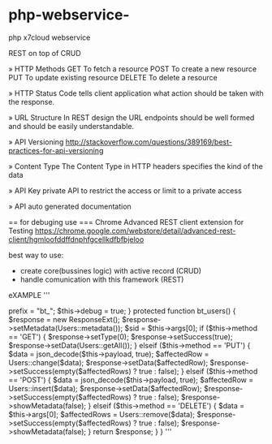 # php-webservice-
php x7cloud webservice

REST on top of CRUD

» HTTP Methods
GET	To fetch a resource
POST To create a new resource
PUT	To update existing resource
DELETE To delete a resource

» HTTP Status Code
tells client application what action should be taken with the response.

» URL Structure 
In REST design the URL endpoints should be well formed and should be easily understandable.

» API Versioning
http://stackoverflow.com/questions/389169/best-practices-for-api-versioning


» Content Type
The Content Type in HTTP headers specifies the kind of the data 

» API Key
private API to restrict the access or limit to a private access

» API auto generated documentation


== for debuging use ===
 Chrome Advanced REST client extension for Testing
 https://chrome.google.com/webstore/detail/advanced-rest-client/hgmloofddffdnphfgcellkdfbfbjeloo
 
 
best way to use:
- create core(bussines logic) with active record (CRUD)
- handle comunication with this framework (REST)


eXAMPLE
'''
<?php
// Load Core(active record)
require_once __DIR__ . '/../../../core/load_core.php';
use Illuminate\Database\Capsule\Manager as Capsule;

// Load Webservice Core
require_once __DIR__ . '/../../x7cloud/vendor/autoload.php';
use JamesJara\X7Cloud\X7Cloud;
use JamesJara\X7Cloud\Response\Models\ResponseExt;

class BuildToolsApi extends X7Cloud
{
    public function __construct()
    {
        parent::__construct();
        $this->prefix = "bt_";
        $this->debug = true;
    }
    
    protected function bt_users()
    {
        $response = new ResponseExt();
        $response->setMetadata(Users::metadata());
        $sid = $this->args[0];

        if ($this->method == 'GET') {

            $response->setType(0);
            $response->setSuccess(true);
            $response->setData(Users::getAll());
        } elseif ($this->method == 'PUT') {

            $data = json_decode($this->payload, true);
            $affectedRow = Users::change($data);
            $response->setData($affectedRow);
            $response->setSuccess(empty($affectedRows) ? true : false);
        } elseif ($this->method == 'POST') {

            $data = json_decode($this->payload, true);
            $affectedRow = Users::insert($data);
            $response->setData($affectedRow);
            $response->setSuccess(empty($affectedRows) ? true : false);
            $response->showMetadata(false);
        } elseif ($this->method == 'DELETE') {

            $data = $this->args[0];
            $affectedRows = Users::remove($data);
            $response->setSuccess(empty($affectedRows) ? true : false);
            $response->showMetadata(false);
        }

        return $response;
    }
 }
'''
 
